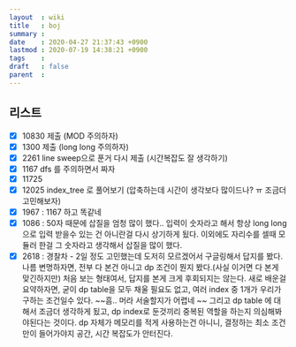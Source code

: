 ```yaml
---
layout  : wiki
title   : boj
summary : 
date    : 2020-04-27 21:37:43 +0900
lastmod : 2020-07-19 14:38:21 +0900
tags    : 
draft   : false
parent  : 
---
```


## 리스트
 * [X] 10830 제출 (MOD 주의하자)
 * [X] 1300 제출 (long long 주의하자)
 * [X] 2261 line sweep으로 푼거 다시 제출 (시간복잡도 잘 생각하기)
 * [X] 1167 dfs 를 주의하면서 짜자
 * [X] 11725
 * [X] 12025 index_tree 로 풀어보기 (압축하는데 시간이 생각보다 많이드나? ㅠ 조금더 고민해보자)
 * [X] 1967 : 1167 하고 똑같네
 * [X] 1086 : 50자 때문에 삽질을 엄청 많이 했다.. 입력이 숫자라고 해서 항상 long long 으로 입력 받을수 있는 건 아니란걸 다시 상기하게 됬다. 이외에도 자리수를 셀때 모듈러 한걸 그 숫자라고 생각해서 삽질을 많이 했다.
 * [X] 2618 : 경찰차 - 2일 정도 고민했는데 도저히 모르겠어서 구글링해서 답지를 봤다. 나름 변명하자면, 전부 다 본건 아니고 dp 조건이 뭔지 봤다.(사실 이거면 다 본게 맞긴하지만) 처음 보는 형태여서, 답지를 본게 크게 후회되지는 않는다. 새로 배운걸 요약하자면, 굳이 dp table을 모두 채울 필요도 없고, 여러 index 중 1개가 우리가 구하는 조건일수 있다. ~~흠.. 머라 서술할지가 어렵네 ~~ 그리고 dp table 에 대해서 조금더 생각하게 됬고, dp index로 둔것끼리 중복된 역할을 하는지 의심해봐야된다는 것이다. dp 자체가 메모리를 적게 사용하는건 아니니, 결정하는 최소 조건만이 들어가야지 공간, 시간 복잡도가 안터진다.
